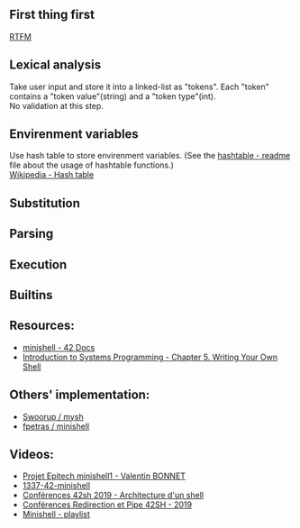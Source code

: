 ## First thing first  
[RTFM](notes/man_bash_note.md)  

## Lexical analysis  
Take user input and store it into a linked-list as "tokens". Each "token" contains a "token value"(string) and a "token type"(int).  
No validation at this step.  

## Envirenment variables  
Use hash table to store envirenment variables. (See the [hashtable - readme](https://github.com/JAS0NHUANG/MiniShell/tree/main/srcs/hashtable/readme.md) file about the usage of hashtable functions.)  
[Wikipedia - Hash table](https://en.wikipedia.org/wiki/Hash_table)  

## Substitution  

## Parsing  

## Execution  

## Builtins

## Resources:  
  - [minishell - 42 Docs](https://harm-smits.github.io/42docs/projects/minishell)
  - [Introduction to Systems Programming - Chapter 5. Writing Your Own Shell](https://www.cs.purdue.edu/homes/grr/SystemsProgrammingBook/Book/Chapter5-WritingYourOwnShell.pdf)

## Others' implementation:  
  - [Swoorup / mysh](https://github.com/Swoorup/mysh)  
  - [fpetras / minishell](https://github.com/fpetras/minishell)  

## Videos:  
  - [Projet Epitech minishell1 - Valentin BONNET](https://www.youtube.com/watch?v=h4D85AAz5GI)
  - [1337-42-minishell
](https://www.youtube.com/watch?v=xUfdQHEYh1w)
  - [Conférences 42sh 2019 - Architecture d'un shell](https://www.youtube.com/watch?v=oIFRiwFRSRY)
  - [Conférences Redirection et Pipe 42SH - 2019](https://www.youtube.com/watch?v=ceNaZzEoUhk)
  - [Minishell - playlist](https://www.youtube.com/playlist?list=PL7_TuD9ZDMhg5uLHLyd8em13XBKfjzCzR)
